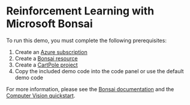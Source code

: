 # Reinforcement Learning with Microsoft Bonsai

To run this demo, you must complete the following prerequisites:

1. Create an [Azure subscription](https://azure.microsoft.com/free/cognitive-services)
2. Create a [Bonsai resource](https://docs.microsoft.com/en-us/bonsai/guides/account-setup)
3. Create a [CartPole project](https://preview.bons.ai/workspaces)
4. Copy the included demo code into the code panel or use the default demo code

For more information, please see the [Bonsai documentation](https://docs.microsoft.com/en-us/bonsai/) and the [Computer Vision quickstart](https://docs.microsoft.com/en-us/bonsai/quickstart/cartpole/).